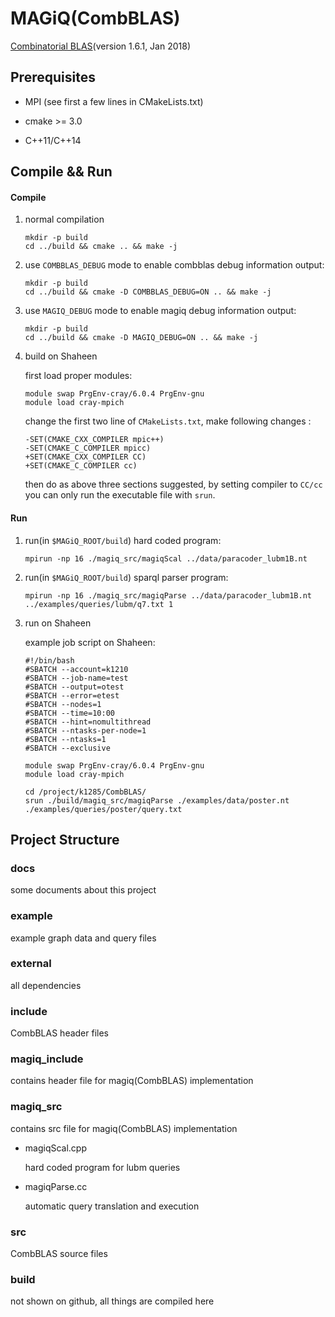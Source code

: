 # MAGiQ(CombBLAS)

[Combinatorial BLAS](https://people.eecs.berkeley.edu/~aydin/CombBLAS/html/index.html)(version 1.6.1, Jan 2018)

## Prerequisites

- MPI (see first a few lines in CMakeLists.txt)

- cmake >= 3.0

- C++11/C++14

## Compile && Run

#### Compile

1. normal compilation

    ```
    mkdir -p build
    cd ../build && cmake .. && make -j
    ```

2. use `COMBBLAS_DEBUG` mode to enable combblas debug information output:

    ```
    mkdir -p build
    cd ../build && cmake -D COMBBLAS_DEBUG=ON .. && make -j
    ```

3. use `MAGIQ_DEBUG` mode to enable magiq debug information output:

    ```
    mkdir -p build
    cd ../build && cmake -D MAGIQ_DEBUG=ON .. && make -j
    ```

4. build on Shaheen

    first load proper modules:
    ```
    module swap PrgEnv-cray/6.0.4 PrgEnv-gnu
    module load cray-mpich
    ```

    change the first two line of `CMakeLists.txt`, make following changes :

    ```
    -SET(CMAKE_CXX_COMPILER mpic++)
    -SET(CMAKE_C_COMPILER mpicc)
    +SET(CMAKE_CXX_COMPILER CC)
    +SET(CMAKE_C_COMPILER cc)
    ```

    then do as above three sections suggested, by setting compiler to `CC/cc` you can only run the executable file with `srun`.

#### Run

1. run(in `$MAGiQ_ROOT/build`) hard coded program:

    ```
    mpirun -np 16 ./magiq_src/magiqScal ../data/paracoder_lubm1B.nt
    ```

2. run(in `$MAGiQ_ROOT/build`) sparql parser program:

    ```
    mpirun -np 16 ./magiq_src/magiqParse ../data/paracoder_lubm1B.nt ../examples/queries/lubm/q7.txt 1
    ```

3. run on Shaheen

    example job script on Shaheen:

    ```
    #!/bin/bash
    #SBATCH --account=k1210
    #SBATCH --job-name=test
    #SBATCH --output=otest
    #SBATCH --error=etest
    #SBATCH --nodes=1
    #SBATCH --time=10:00
    #SBATCH --hint=nomultithread
    #SBATCH --ntasks-per-node=1
    #SBATCH --ntasks=1
    #SBATCH --exclusive

    module swap PrgEnv-cray/6.0.4 PrgEnv-gnu
    module load cray-mpich

    cd /project/k1285/CombBLAS/
    srun ./build/magiq_src/magiqParse ./examples/data/poster.nt ./examples/queries/poster/query.txt
    ```

## Project Structure

### docs

some documents about this project

### example

example graph data and query files

### external

all dependencies

### include 

CombBLAS header files

### magiq_include

contains header file for magiq(CombBLAS) implementation

### magiq_src

contains src file for magiq(CombBLAS) implementation

- magiqScal.cpp

    hard coded program for lubm queries

- magiqParse.cc

    automatic query translation and execution

### src

CombBLAS source files

### build

not shown on github, all things are compiled here
